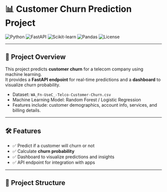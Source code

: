 # 📊 Customer Churn Prediction Project

![Python](https://img.shields.io/badge/Python-3.11-blue?logo=python&logoColor=white)
![FastAPI](https://img.shields.io/badge/FastAPI-0.95-lightblue?logo=fastapi)
![Scikit-learn](https://img.shields.io/badge/scikit--learn-1.7.2-orange?logo=scikitlearn)
![Pandas](https://img.shields.io/badge/Pandas-2.3.2-blue?logo=pandas)
![License](https://img.shields.io/badge/License-MIT-green)

---

## 🚀 Project Overview
This project predicts **customer churn** for a telecom company using machine learning.  
It provides a **FastAPI endpoint** for real-time predictions and a **dashboard** to visualize churn probability.

- Dataset: `WA_Fn-UseC_-Telco-Customer-Churn.csv`
- Machine Learning Model: Random Forest / Logistic Regression
- Features include: customer demographics, account info, services, and billing details.

---

## 🛠️ Features
- ✅ Predict if a customer will churn or not  
- ✅ Calculate **churn probability**  
- ✅ Dashboard to visualize predictions and insights  
- ✅ API endpoint for integration with apps  

---


## 📁 Project Structure
